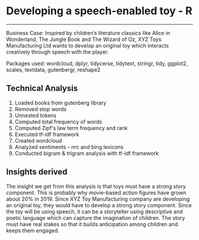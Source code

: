 # Developing a speech-enabled toy - R
---------------------------------------
Business Case: Inspired by children’s literature classics like Alice in Wonderland, The Jungle Book and 
The Wizard of Oz, XYZ Toys Manufacturing Ltd wants to develop an original toy which interacts creatively 
through speech with the player.

Packages used: wordcloud, dplyr, tidycerse, tidytext, stringr, tidy, ggplot2, scales, textdata, gutenbergr, reshape2

Technical Analysis
-------------------
1. Loaded books from gutenberg library
2. Removed stop words
3. Unnested tokens
4. Computed total frequency of words
5. Computed Zipf's law term frequency and rank
6. Executed tf-idf framework
7. Created wordcloud
8. Analyzed sentiments - nrc and bing lexicons
9. Conducted bigram & trigram analysis with tf-idf framework

Insights derived
-----------------
The insight we get from this analysis is that toys must have a strong story component. 
This is probably why movie-based action figures have grown about 20% in 2019. 
Since XYZ Toy Manufacturing company are developing an original toy, they would have to develop a 
strong story component. Since the toy will be using speech, it can be a storyteller using descriptive 
and poetic language which can capture the imagination of children.
The story must have real stakes so that it builds anticipation among children and keeps them engaged.







